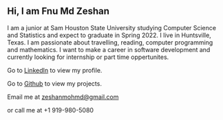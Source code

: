## Hi, I am Fnu Md Zeshan

I am a junior at Sam Houston State University studying Computer Science and Statistics and expect to graduate in Spring 2022. I live in Huntsville, Texas. I am passionate about travelling, reading, computer programming and mathematics. I want to make a career in software development and currently looking for internship or part time oppertunites.  

Go to [LinkedIn](https://www.linkedin.com/in/fnu-md-zeshan-613789204/) to view my profile.

Go to [Github](https://github.com/Zeshan-Fnu) to view my projects.

Email me at zeshanmohmd@gmail.com

or call me at +1 919-980-5080
